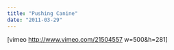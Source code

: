 ```yaml
---
title: "Pushing Canine"
date: "2011-03-29"
---
```


\[vimeo http://www.vimeo.com/21504557 w=500&h=281\]
